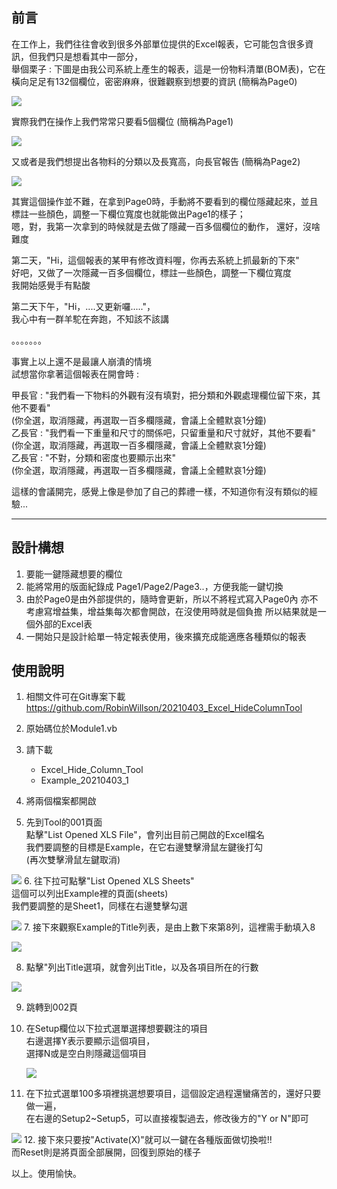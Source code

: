 ## 前言

在工作上，我們往往會收到很多外部單位提供的Excel報表，它可能包含很多資訊，但我們只是想看其中一部分，<BR>
舉個栗子 : 下圖是由我公司系統上產生的報表，這是一份物料清單(BOM表)，它在橫向足足有132個欄位，密密麻麻，很難觀察到想要的資訊
(簡稱為Page0)
<!-- ![](20210403_Excel_HideColumnTool/2021-04-03-11-40-03.png) -->
![](https://picbase0.robin0968.workers.dev/0:/GitBlog/20210403_Excel_HideColumnTool/2021-04-03-11-40-03.png)

實際我們在操作上我們常常只要看5個欄位
(簡稱為Page1)
<!-- ![](20210403_Excel_HideColumnTool/2021-04-03-11-37-33.png) -->
![](https://picbase0.robin0968.workers.dev/0:/GitBlog/20210403_Excel_HideColumnTool/2021-04-03-11-37-33.png)

又或者是我們想提出各物料的分類以及長寬高，向長官報告
(簡稱為Page2)
<!-- ![](20210403_Excel_HideColumnTool/2021-04-03-14-10-48.png) -->
![](https://picbase0.robin0968.workers.dev/0:/GitBlog/20210403_Excel_HideColumnTool/2021-04-03-14-10-48.png)

其實這個操作並不難，在拿到Page0時，手動將不要看到的欄位隱藏起來，並且標註一些顏色，調整一下欄位寬度也就能做出Page1的樣子；<BR>
嗯，對，我第一次拿到的時候就是去做了隱藏一百多個欄位的動作，
還好，沒啥難度

第二天，"Hi，這個報表的某甲有修改資料喔，你再去系統上抓最新的下來"<BR>
好吧，又做了一次隱藏一百多個欄位，標註一些顏色，調整一下欄位寬度<BR>
我開始感覺手有點酸

第二天下午，"Hi，....又更新囉....."，<BR>
我心中有一群羊駝在奔跑，不知該不該講

。。。。。。。

事實上以上還不是最讓人崩潰的情境<BR>
試想當你拿著這個報表在開會時 :

甲長官 : "我們看一下物料的外觀有沒有填對，把分類和外觀處理欄位留下來，其他不要看"<BR>
(你全選，取消隱藏，再選取一百多欄隱藏，會議上全體默哀1分鐘)<BR>
乙長官 : "我們看一下重量和尺寸的關係吧，只留重量和尺寸就好，其他不要看" <BR>
(你全選，取消隱藏，再選取一百多欄隱藏，會議上全體默哀1分鐘)<BR>
乙長官 : "不對，分類和密度也要顯示出來"<BR>
(你全選，取消隱藏，再選取一百多欄隱藏，會議上全體默哀1分鐘)

這樣的會議開完，感覺上像是參加了自己的葬禮一樣，不知道你有沒有類似的經驗...

--- 

## 設計構想

1. 要能一鍵隱藏想要的欄位
2. 能將常用的版面紀錄成 Page1/Page2/Page3..，方便我能一鍵切換
3. 由於Page0是由外部提供的，隨時會更新，所以不將程式寫入Page0內
   亦不考慮寫增益集，增益集每次都會開啟，在沒使用時就是個負擔
   所以結果就是一個外部的Excel表
4. 一開始只是設計給單一特定報表使用，後來擴充成能適應各種類似的報表

## 使用說明

1. 相關文件可在Git專案下載<BR>
    https://github.com/RobinWillson/20210403_Excel_HideColumnTool
2. 原始碼位於Module1.vb
3. 請下載<BR>

    * Excel_Hide_Column_Tool
    * Example_20210403_1

4. 將兩個檔案都開啟
5. 先到Tool的001頁面<BR>
   點擊"List Opened XLS File"，會列出目前己開啟的Excel檔名<BR>
我們要調整的目標是Example，在它右邊雙擊滑鼠左鍵後打勾<BR>
(再次雙擊滑鼠左鍵取消)
<!-- ![](20210403_Excel_HideColumnTool/2021-04-03-14-42-49.png) -->
![](https://picbase0.robin0968.workers.dev/0:/GitBlog/20210403_Excel_HideColumnTool/2021-04-03-14-42-49.png)
6. 往下拉可點擊"List Opened XLS Sheets"<BR>
    這個可以列出Example裡的頁面(sheets)<BR>
    我們要調整的是Sheet1，同樣在右邊雙擊勾選
<!-- ![](20210403_Excel_HideColumnTool/2021-04-03-14-46-57.png) -->
![](https://picbase0.robin0968.workers.dev/0:/GitBlog/20210403_Excel_HideColumnTool/2021-04-03-14-46-57.png)
7. 接下來觀察Example的Title列表，是由上數下來第8列，這裡需手動填入8
<!-- ![](20210403_Excel_HideColumnTool/2021-04-03-15-21-35.png) -->
![](https://picbase0.robin0968.workers.dev/0:/GitBlog/20210403_Excel_HideColumnTool/2021-04-03-15-21-35.png)

8. 點擊"列出Title選項，就會列出Title，以及各項目所在的行數
<!-- ![](20210403_Excel_HideColumnTool/2021-04-03-15-22-38.png) -->
![](https://picbase0.robin0968.workers.dev/0:/GitBlog/20210403_Excel_HideColumnTool/2021-04-03-15-22-38.png)

9. 跳轉到002頁
10. 在Setup欄位以下拉式選單選擇想要觀注的項目<BR>
    右邊選擇Y表示要顯示這個項目，<BR>
    選擇N或是空白則隱藏這個項目
   
    <!-- ![](20210403_Excel_HideColumnTool/2021-04-03-15-32-21.png) -->
    ![](https://picbase0.robin0968.workers.dev/0:/GitBlog/20210403_Excel_HideColumnTool/2021-04-03-15-32-21.png)
11. 在下拉式選單100多項裡挑選想要項目，這個設定過程還蠻痛苦的，還好只要做一遍，<BR>
在右邊的Setup2~Setup5，可以直接複製過去，修改後方的"Y or N"即可
<!-- ![](20210403_Excel_HideColumnTool/2021-04-03-15-39-41.png) -->
![](https://picbase0.robin0968.workers.dev/0:/GitBlog/20210403_Excel_HideColumnTool/2021-04-03-15-39-41.png)
12. 接下來只要按"Activate(X)"就可以一鍵在各種版面做切換啦!!<BR>
    而Reset則是將頁面全部展開，回復到原始的樣子

以上。使用愉快。
